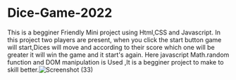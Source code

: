 # Dice-Game-2022
This is a begginer Friendly Mini project using Html,CSS and Javascript.
In this project two players are present, when you click  the start button game will start,Dices will move and according to their score which one will be greater it will win the game  and it start's again.
Here javascript Math.random function and DOM manipulation is Used ,It is a begginer project to make to skill better.![Screenshot (33)](https://user-images.githubusercontent.com/100128956/195376924-53fcc0ab-04e6-4d93-a12e-814fec102c97.png)

